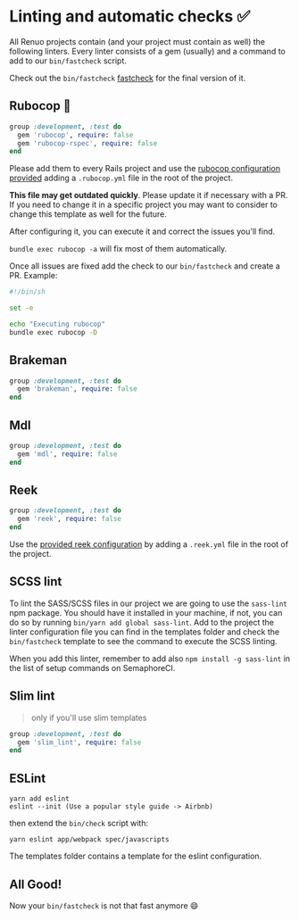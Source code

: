 # Linting and automatic checks :white_check_mark:

All Renuo projects contain (and your project must contain as well) the following linters.
Every linter consists of a gem (usually) and a command to add to our `bin/fastcheck` script.

Check out the `bin/fastcheck` [fastcheck](../templates/bin/fastcheck) for the final version of it.

## Rubocop :cop:

```ruby
group :development, :test do
  gem 'rubocop', require: false
  gem 'rubocop-rspec', require: false
end
```

Please add them to every Rails project and use the [rubocop configuration provided](../templates/.rubocop.yml) adding a `.rubocop.yml` file in the root of the project.

**This file may get outdated quickly**. Please update it if necessary with a PR.
If you need to change it in a specific project you may want to consider to change this template as well for the future.

After configuring it, you can execute it and correct the issues you'll find.

`bundle exec rubocop -a` will fix most of them automatically.

Once all issues are fixed add the check to our `bin/fastcheck` and create a PR. Example:

```bash
#!/bin/sh

set -e

echo "Executing rubocop"
bundle exec rubocop -D
```

## Brakeman

```ruby
group :development, :test do
  gem 'brakeman', require: false
end
```

## Mdl

```ruby
group :development, :test do
  gem 'mdl', require: false
end
```

## Reek

```ruby
group :development, :test do
  gem 'reek', require: false
end
```

Use the [provided reek configuration](../templates/.reek.yml) by adding a `.reek.yml` file in the root of the project.

## SCSS lint

To lint the SASS/SCSS files in our project we are going to use the `sass-lint` npm package.
You should have it installed in your machine, if not, you can do so by running `bin/yarn add global sass-lint`.
Add to the project the linter configuration file you can find in the templates folder and check the `bin/fastcheck`
template to see the command to execute the SCSS linting.

When you add this linter, remember to add also `npm install -g sass-lint` in the list of setup commands on SemaphoreCI.

## Slim lint

> only if you'll use slim templates

```ruby
group :development, :test do
  gem 'slim_lint', require: false
end
```

## ESLint


```
yarn add eslint
eslint --init (Use a popular style guide -> Airbnb)
```

then extend the `bin/check` script with:

```
yarn eslint app/webpack spec/javascripts
```

The templates folder contains a template for the eslint configuration.

## All Good!

Now your `bin/fastcheck` is not that fast anymore :smile:

